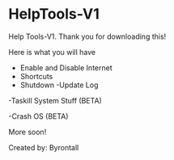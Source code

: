 # HelpTools-V1

Help Tools-V1. Thank you for downloading this! 

Here is what you will have

- Enable and Disable Internet
- Shortcuts
- Shutdown
-Update Log

-Taskill System Stuff (BETA)

-Crash OS (BETA)


More soon!


Created by: Byrontall

